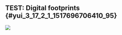 ## TEST: Digital footprints {#yui_3_17_2_1_1517696706410_95}

  
![](https://i.loli.net/2018/02/04/5a7636d2f26f6.png)

